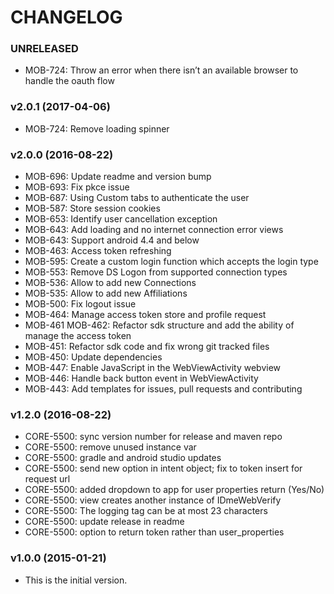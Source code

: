 # CHANGELOG

### UNRELEASED

- MOB-724: Throw an error when there isn’t an available browser to handle the oauth flow

### v2.0.1 (2017-04-06)

- MOB-724: Remove loading spinner

### v2.0.0 (2016-08-22)

- MOB-696: Update readme and version bump
- MOB-693: Fix pkce issue
- MOB-687: Using Custom tabs to authenticate the user
- MOB-587: Store session cookies
- MOB-653: Identify user cancellation exception
- MOB-643: Add loading and no internet connection error views
- MOB-643: Support android 4.4 and below
- MOB-463: Access token refreshing
- MOB-595: Create a custom login function which accepts the login type
- MOB-553: Remove DS Logon from supported connection types
- MOB-536: Allow to add new Connections
- MOB-535: Allow to add new Affiliations
- MOB-500: Fix logout issue
- MOB-464: Manage access token store and profile request
- MOB-461 MOB-462: Refactor sdk structure and add the ability of manage the access token
- MOB-451: Refactor sdk code and fix wrong git tracked files
- MOB-450: Update dependencies
- MOB-447: Enable JavaScript in the WebViewActivity webview
- MOB-446: Handle back button event in WebViewActivity
- MOB-443: Add templates for issues, pull requests and contributing

### v1.2.0 (2016-08-22)

- CORE-5500: sync version number for release and maven repo
- CORE-5500: remove unused instance var
- CORE-5500: gradle and android studio updates
- CORE-5500: send new option in intent object; fix to token insert for request url
- CORE-5500: added dropdown to app for user properties return (Yes/No)
- CORE-5500: view creates another instance of IDmeWebVerify
- CORE-5500: The logging tag can be at most 23 characters
- CORE-5500: update release in readme
- CORE-5500: option to return token rather than user_properties

### v1.0.0 (2015-01-21)

- This is the initial version.

